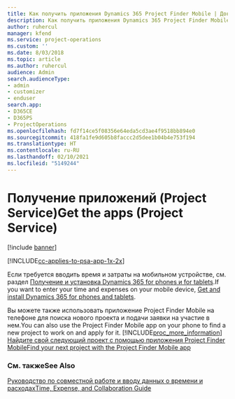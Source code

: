 ```yaml
---
title: Как получить приложения Dynamics 365 Project Finder Mobile | Документация Майкрософт
description: Как получить приложения Dynamics 365 Project Finder Mobile
author: ruhercul
manager: kfend
ms.service: project-operations
ms.custom: ''
ms.date: 8/03/2018
ms.topic: article
ms.author: ruhercul
audience: Admin
search.audienceType:
- admin
- customizer
- enduser
search.app:
- D365CE
- D365PS
- ProjectOperations
ms.openlocfilehash: fd7f14ce5f08356e64eda5cd3ae4f9518bb894e0
ms.sourcegitcommit: 418fa1fe9d605b8faccc2d5dee1b04b4e753f194
ms.translationtype: HT
ms.contentlocale: ru-RU
ms.lasthandoff: 02/10/2021
ms.locfileid: "5149244"
---
```

# <a name="get-the-apps-project-service"></a><span data-ttu-id="1807d-103">Получение приложений (Project Service)</span><span class="sxs-lookup"><span data-stu-id="1807d-103">Get the apps (Project Service)</span></span>

[!include [banner](../includes/psa-now-project-operations.md)]

[!INCLUDE[cc-applies-to-psa-app-1x-2x](../includes/cc-applies-to-psa-app-1x-2x.md)]

<span data-ttu-id="1807d-104">Если требуется вводить время и затраты на мобильном устройстве, см. раздел [Получение и установка Dynamics 365 for phones и for tablets](https://docs.microsoft.com/dynamics365/mobile-app/dynamics-365-phones-tablets-users-guide).</span><span class="sxs-lookup"><span data-stu-id="1807d-104">If you want to enter your time and expenses on your mobile device, [Get and install Dynamics 365 for phones and tablets](https://docs.microsoft.com/dynamics365/mobile-app/dynamics-365-phones-tablets-users-guide).</span></span>  
  
 <span data-ttu-id="1807d-105">Вы можете также использовать приложение Project Finder Mobile на телефоне для поиска нового проекта и подачи заявки на участие в нем.</span><span class="sxs-lookup"><span data-stu-id="1807d-105">You can also use the Project Finder Mobile app on your phone to find a new project to work on and apply for it.</span></span> [!INCLUDE[proc_more_information](../includes/proc-more-information.md)] <span data-ttu-id="1807d-106">[Найдите свой следующий проект с помощью приложения Project Finder Mobile](../psa/find-next-project-finder-mobile-app.md)</span><span class="sxs-lookup"><span data-stu-id="1807d-106">[Find your next project with the Project Finder Mobile app](../psa/find-next-project-finder-mobile-app.md)</span></span> 
  
### <a name="see-also"></a><span data-ttu-id="1807d-107">См. также</span><span class="sxs-lookup"><span data-stu-id="1807d-107">See Also</span></span>  
 [<span data-ttu-id="1807d-108">Руководство по совместной работе и вводу данных о времени и расходах</span><span class="sxs-lookup"><span data-stu-id="1807d-108">Time, Expense, and Collaboration Guide</span></span>](../psa/time-expense-collaboration-guide.md)

